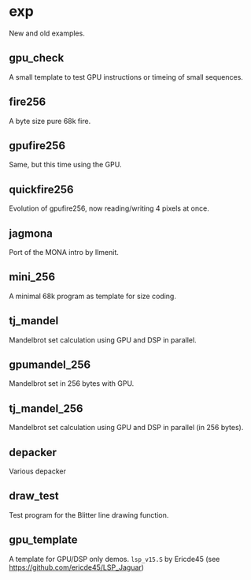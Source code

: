 # exp

New and old examples.

## gpu_check

A small template to test GPU instructions or timeing of small sequences.

## fire256

A byte size pure 68k fire.

## gpufire256

Same, but this time using the GPU.

## quickfire256

Evolution of gpufire256, now reading/writing 4 pixels at once.

## jagmona

Port of the MONA intro by Ilmenit.

## mini_256

A minimal 68k program as template for size coding.

## tj_mandel

Mandelbrot set calculation using GPU and DSP in parallel.

## gpumandel_256

Mandelbrot set in 256 bytes with GPU.

## tj_mandel_256

Mandelbrot set calculation using GPU and DSP in parallel (in 256 bytes).

## depacker

Various depacker

## draw_test

Test program for the Blitter line drawing function.

## gpu_template

A template for GPU/DSP only demos.
`lsp_v15.S` by Ericde45 (see https://github.com/ericde45/LSP_Jaguar)
